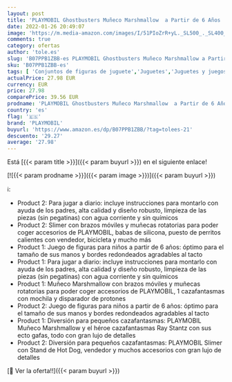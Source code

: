 ```yaml
---
layout: post
title: 'PLAYMOBIL Ghostbusters Muñeco Marshmallow  a Partir de 6 Años  9221  + Ghostbusters Slimer con Stand de Hot Dog  A Partir de 6 Años  9222 '
date: 2022-01-26 20:49:07
image: 'https://m.media-amazon.com/images/I/51PIoZrR+yL._SL500_._SL400_.jpg'
comments: true
category: ofertas
author: 'tole.es'
slug: 'B07PPB1ZBB-es PLAYMOBIL Ghostbusters Muñeco Marshmallow a Partir de 6...'
sku: 'B07PPB1ZBB-es'
tags: [ 'Conjuntos de figuras de juguete','Juguetes','Juguetes y juegos','Muñecas y accesorios','Muñecos y figuras','playmobil', ]
actualPrice: 27.98 EUR
currency: EUR
price: 27.98
comparePrice: 39.56 EUR
prodname: 'PLAYMOBIL Ghostbusters Muñeco Marshmallow  a Partir de 6 Años  9221  + Ghostbusters Slimer con Stand de Hot Dog  A Partir de 6 Años  9222 '
country: 'es'
flag: '🇪🇸'
brand: 'PLAYMOBIL'
buyurl: 'https://www.amazon.es/dp/B07PPB1ZBB/?tag=tolees-21'
descuento: '29.27'
average: '27.98'
---
```


Está [{{< param title >}}]({{< param buyurl >}}) en el siguiente enlace!

[![{{< param prodname >}}]({{< param image >}})]({{< param buyurl >}})

ℹ️:

- Product 2: Para jugar a diario: incluye instrucciones para montarlo con ayuda de los padres, alta calidad y diseño robusto, limpieza de las piezas (sin pegatinas) con agua corriente y sin químicos
- Product 2: Slimer con brazos móviles y muñecas rotatorias para poder coger accesorios de PLAYMOBIL, babas de silicona, puesto de perritos calientes con vendedor, bicicleta y mucho más
- Product 1: Juego de figuras para niños a partir de 6 años: óptimo para el tamaño de sus manos y bordes redondeados agradables al tacto
- Product 1: Para jugar a diario: incluye instrucciones para montarlo con ayuda de los padres, alta calidad y diseño robusto, limpieza de las piezas (sin pegatinas) con agua corriente y sin químicos
- Product 1: Muñeco Marshmallow con brazos móviles y muñecas rotatorias para poder coger accesorios de PLAYMOBIL, 1 cazafantasmas con mochila y disparador de protones
- Product 2: Juego de figuras para niños a partir de 6 años: óptimo para el tamaño de sus manos y bordes redondeados agradables al tacto
- Product 1: Diversión para pequeños cazafantasmas: PLAYMOBIL Muñeco Marshmallow y el héroe cazafantasmas Ray Stantz con sus ecto gafas, todo con gran lujo de detalles
- Product 2: Diversión para pequeños cazafantasmas: PLAYMOBIL Slimer con Stand de Hot Dog, vendedor y muchos accesorios con gran lujo de detalles

[🛒 Ver la oferta!!]({{< param buyurl >}})
